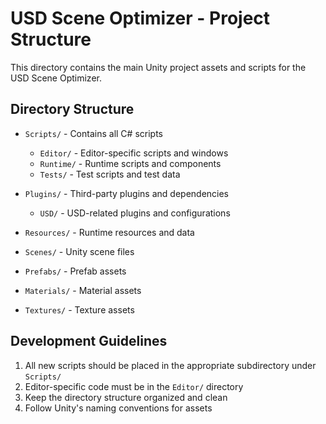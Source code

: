 # USD Scene Optimizer - Project Structure

This directory contains the main Unity project assets and scripts for the USD Scene Optimizer.

## Directory Structure

- `Scripts/` - Contains all C# scripts
  - `Editor/` - Editor-specific scripts and windows
  - `Runtime/` - Runtime scripts and components
  - `Tests/` - Test scripts and test data

- `Plugins/` - Third-party plugins and dependencies
  - `USD/` - USD-related plugins and configurations

- `Resources/` - Runtime resources and data

- `Scenes/` - Unity scene files

- `Prefabs/` - Prefab assets

- `Materials/` - Material assets

- `Textures/` - Texture assets

## Development Guidelines

1. All new scripts should be placed in the appropriate subdirectory under `Scripts/`
2. Editor-specific code must be in the `Editor/` directory
3. Keep the directory structure organized and clean
4. Follow Unity's naming conventions for assets 